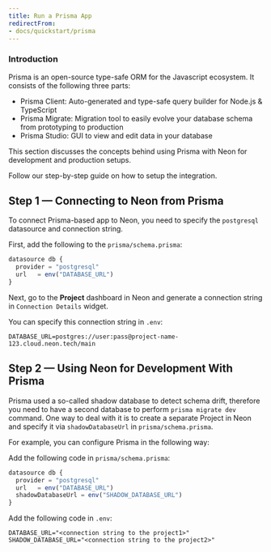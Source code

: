 ```yaml
---
title: Run a Prisma App
redirectFrom: 
- docs/quickstart/prisma
---
```


### Introduction

Prisma is an open-source type-safe ORM for the Javascript ecosystem. It consists of the following three parts:

- Prisma Client: Auto-generated and type-safe query builder for Node.js & TypeScript
- Prisma Migrate: Migration tool to easily evolve your database schema from prototyping to production
- Prisma Studio: GUI to view and edit data in your database

This section discusses the concepts behind using Prisma with Neon for development and production setups.

Follow our step-by-step guide on how to setup the integration.

## Step 1 — Connecting to Neon from Prisma

To connect Prisma-based app to Neon, you need to specify the `postgresql` datasource and connection string.

First, add the following to the `prisma/schema.prisma`:

```typescript
datasource db {
  provider = "postgresql"
  url   = env("DATABASE_URL")
}
```

Next, go to the **Project** dashboard in Neon and generate a connection string in `Connection Details` widget.

You can specify this connection string in `.env`:

```shell
DATABASE_URL=postgres://user:pass@project-name-123.cloud.neon.tech/main
```

## Step 2 — Using Neon for Development With Prisma

Prisma used a so-called shadow database to detect schema drift, therefore you need to have a second database to perform `prisma migrate dev` command. One way to deal with it is to create a separate Project in Neon and specify it via `shadowDatabaseUrl` in `prisma/schema.prisma`.

For example, you can configure Prisma in the following way:

Add the following code in `prisma/schema.prisma`:

```typescript
datasource db {
  provider = "postgresql"
  url   = env("DATABASE_URL")
  shadowDatabaseUrl = env("SHADOW_DATABASE_URL")
}
```

Add the following code in `.env`:

```shell
DATABASE_URL="<connection string to the project1>"
SHADOW_DATABASE_URL="<connection string to the project2>"
```

